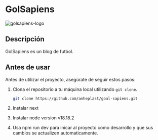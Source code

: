 # GolSapiens

![golsapiens-logo](https://github.com/anheplast/goal-sapiens/assets/50648505/1bc7f7ed-d85a-4b7c-9767-f48e76930301)

## Descripción

GolSapiens es un blog de futbol.


## Antes de usar

Antes de utilizar el proyecto, asegúrate de seguir estos pasos:

1. Clona el repositorio a tu máquina local utilizando `git clone`.

   ```bash
   git clone https://github.com/anheplast/goal-sapiens.git

2. Instalar next
3. Instalar node version v18.18.2
4. Usa npm run dev para inicar al proyecto como desarrollo y que sus cambios se actualizen automaticamente.
